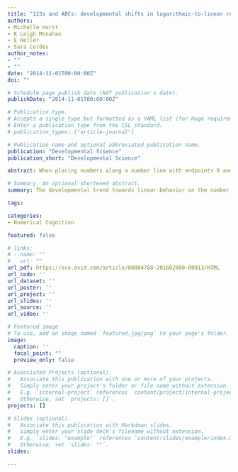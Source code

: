 ```yaml
---
title: "123s and ABCs: developmental shifts in logarithmic-to-linear responding reflect fluency with sequence values"
authors:
- Michelle Hurst
- K Leigh Monahan
- E Heller
- Sara Cordes
author_notes:
- ""
- ""
date: "2014-11-01T00:00:00Z"
doi: ""

# Schedule page publish date (NOT publication's date).
publishDate: "2014-11-01T00:00:00Z"

# Publication type.
# Accepts a single type but formatted as a YAML list (for Hugo requirements).
# Enter a publication type from the CSL standard.
# publication_types: ["article-journal"]

# Publication name and optional abbreviated publication name.
publication: "Developmental Science"
publication_short: "Developmental Science"

abstract: When placing numbers along a number line with endpoints 0 and 1000, children generally space numbers logarithmically until around the age of 7, when they shift to a predominantly linear pattern of responding. This developmental shift of responding on the number placement task has been argued to be indicative of a shift in the format of the underlying representation of number (Siegler & Opfer, 2003). In the current study, we provide evidence from both child and adult participants to suggest that performance on the number placement task may not reflect the structure of the mental number line, but instead is a function of the fluency (i.e. ease) with which the individual can work with the values in the sequence. In Experiment 1, adult participants respond logarithmically when placing numbers on a line with less familiar anchors (1639 to 2897), despite linear responding on control tasks with standard anchors involving a similar range (0 to 1287) and a similar numerical magnitude (2000 to 3000). In Experiment 2, we show a similar developmental shift in childhood from logarithmic to linear responding for a non-numerical sequence with no inherent magnitude (the alphabet). In conclusion, we argue that the developmental trend towards linear behavior on the number line task is a product of successful strategy use and mental fluency with the values of the sequence, resulting from familiarity with endpoints and increased knowledge about general ordering principles of the sequence.

# Summary. An optional shortened abstract.
summary: The developmental trend towards linear behavior on the number line task is a product of successful strategy use and mental fluency with the values of the sequence, resulting from familiarity with endpoints and increased knowledge about general ordering principles of the sequence.

tags:

categories:
- Numerical Cognition

featured: false

# links:
# - name: ""
#   url: ""
url_pdf: https://oce.ovid.com/article/00004788-201602000-00013/HTML
url_code: ''
url_dataset: ''
url_poster: ''
url_project: ''
url_slides: ''
url_source: ''
url_video: ''

# Featured image
# To use, add an image named `featured.jpg/png` to your page's folder. 
image:
  caption: ''
  focal_point: ""
  preview_only: false

# Associated Projects (optional).
#   Associate this publication with one or more of your projects.
#   Simply enter your project's folder or file name without extension.
#   E.g. `internal-project` references `content/project/internal-project/index.md`.
#   Otherwise, set `projects: []`.
projects: []

# Slides (optional).
#   Associate this publication with Markdown slides.
#   Simply enter your slide deck's filename without extension.
#   E.g. `slides: "example"` references `content/slides/example/index.md`.
#   Otherwise, set `slides: ""`.
slides: 

---
```



